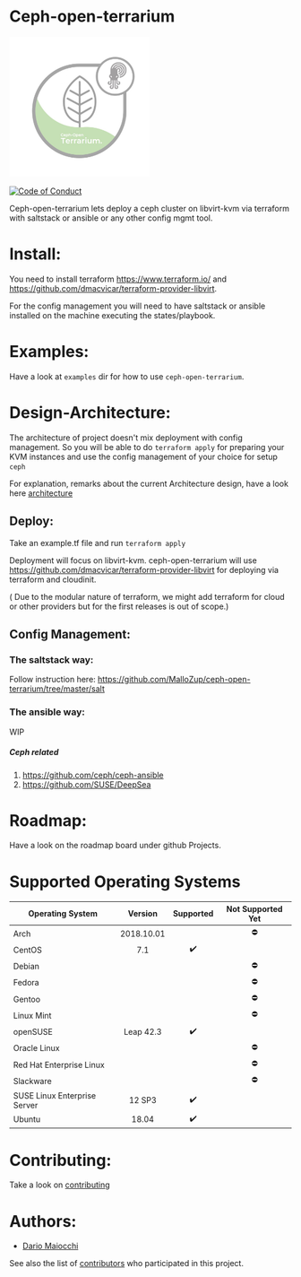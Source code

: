 # Ceph-open-terrarium
<img src=".doc/pictures/terrarium.jpg" width=250px height=250px>

[![Code of Conduct][coc-badge]][coc]

Ceph-open-terrarium lets deploy a ceph cluster on libvirt-kvm via terraform with saltstack or ansible or any other config mgmt tool.

# Install:

You need to install terraform  https://www.terraform.io/ and https://github.com/dmacvicar/terraform-provider-libvirt.

For the config management you will need to have saltstack or ansible installed on the machine executing the states/playbook.

# Examples:

Have a look at `examples` dir for how to use `ceph-open-terrarium`.

# Design-Architecture:

The architecture of project doesn't mix deployment with config management.
So you will be able to do `terraform apply` for preparing your KVM instances and use the config management of your choice for setup `ceph`

For explanation, remarks about the current Architecture design, have a look here [architecture](ARCHITECTURE.md)

## Deploy:

Take an example.tf file and run `terraform apply`

Deployment will focus on libvirt-kvm.
ceph-open-terrarium will use https://github.com/dmacvicar/terraform-provider-libvirt  for deploying via terraform and cloudinit.

( Due to the modular nature of terraform, we might add terraform for cloud or other providers but for the first releases is out of scope.)

## Config Management:

### The saltstack way:

Follow instruction here:
https://github.com/MalloZup/ceph-open-terrarium/tree/master/salt

### The ansible way:

WIP

##### Ceph related

1) https://github.com/ceph/ceph-ansible
2) https://github.com/SUSE/DeepSea

# Roadmap:

Have a look on the roadmap board under github Projects.

# Supported Operating Systems

| Operating System             | Version    | Supported          | Not Supported Yet |
| ---------------------------- | :--------: | :----------------: | :---------------: |
| Arch                         | 2018.10.01 |                    | :no_entry:        |
| CentOS                       | 7.1        | :heavy_check_mark: |                   |
| Debian                       |            |                    | :no_entry:        |
| Fedora                       |            |                    | :no_entry:        |
| Gentoo                       |            |                    | :no_entry:        |
| Linux Mint                   |            |                    | :no_entry:        |
| openSUSE                     | Leap 42.3  | :heavy_check_mark: |                   |
| Oracle Linux                 |            |                    | :no_entry:        |
| Red Hat Enterprise Linux     |            |                    | :no_entry:        |
| Slackware                    |            |                    | :no_entry:        |
| SUSE Linux Enterprise Server | 12 SP3     | :heavy_check_mark: |                   |
| Ubuntu                       | 18.04      | :heavy_check_mark: |                   |

# Contributing:

Take a look on [contributing](CONTRIBUTING.md)

# Authors:

- [Dario Maiocchi](https://github.com/MalloZup)

See also the list of [contributors](https://github.com/MalloZup/ceph-open-terrarium/graphs/contributors) who participated in this project.


[coc-badge]: https://img.shields.io/badge/code%20of-conduct-ff69b4.svg?style=for-the-badge

[coc]:https://github.com/MalloZup/ceph-open-terrarium/blob/master/CODE_OF_CONDUCT.md "Contributor Covenant Code of Conduct"
